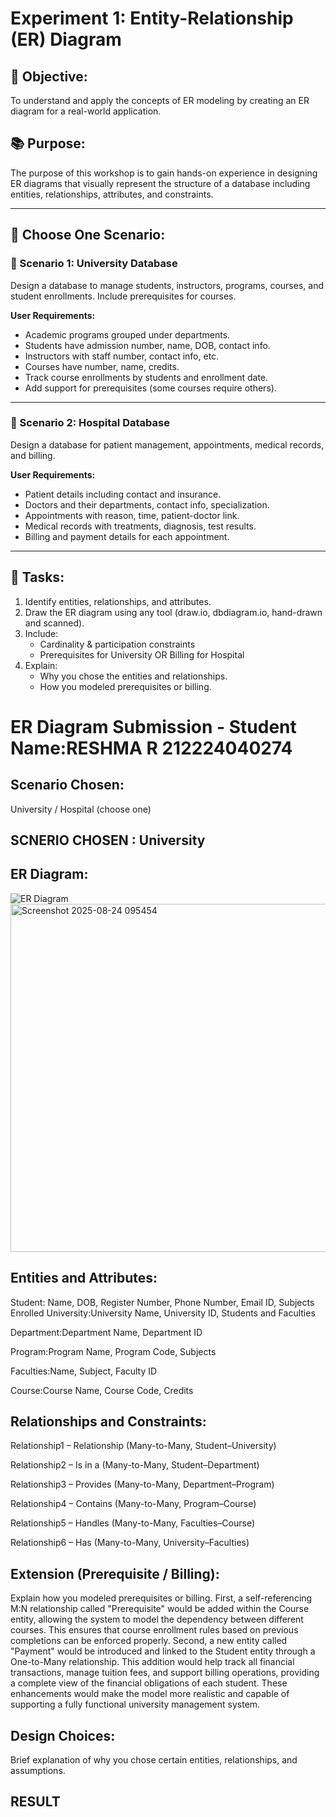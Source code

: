 # Experiment 1: Entity-Relationship (ER) Diagram

## 🎯 Objective:
To understand and apply the concepts of ER modeling by creating an ER diagram for a real-world application.

## 📚 Purpose:
The purpose of this workshop is to gain hands-on experience in designing ER diagrams that visually represent the structure of a database including entities, relationships, attributes, and constraints.

---

## 🧪 Choose One Scenario:

### 🔹 Scenario 1: University Database
Design a database to manage students, instructors, programs, courses, and student enrollments. Include prerequisites for courses.

**User Requirements:**
- Academic programs grouped under departments.
- Students have admission number, name, DOB, contact info.
- Instructors with staff number, contact info, etc.
- Courses have number, name, credits.
- Track course enrollments by students and enrollment date.
- Add support for prerequisites (some courses require others).

---

### 🔹 Scenario 2: Hospital Database
Design a database for patient management, appointments, medical records, and billing.

**User Requirements:**
- Patient details including contact and insurance.
- Doctors and their departments, contact info, specialization.
- Appointments with reason, time, patient-doctor link.
- Medical records with treatments, diagnosis, test results.
- Billing and payment details for each appointment.

---

## 📝 Tasks:
1. Identify entities, relationships, and attributes.
2. Draw the ER diagram using any tool (draw.io, dbdiagram.io, hand-drawn and scanned).
3. Include:
   - Cardinality & participation constraints
   - Prerequisites for University OR Billing for Hospital
4. Explain:
   - Why you chose the entities and relationships.
   - How you modeled prerequisites or billing.

# ER Diagram Submission - Student Name:RESHMA R    212224040274

## Scenario Chosen:
University / Hospital (choose one)
## SCNERIO CHOSEN : University

## ER Diagram:
![ER Diagram](er_diagram.png)
<img width="1367" height="557" alt="Screenshot 2025-08-24 095454" src="https://github.com/user-attachments/assets/2d5d5c7f-17e9-4aae-bc9a-6de3ff6290e0" />


## Entities and Attributes:
Student: Name, DOB, Register Number, Phone Number, Email ID, Subjects Enrolled
University:University Name, University ID, Students and Faculties

Department:Department Name, Department ID

Program:Program Name, Program Code, Subjects

Faculties:Name, Subject, Faculty ID

Course:Course Name, Course Code, Credits


## Relationships and Constraints:
Relationship1 – Relationship (Many-to-Many, Student–University)

Relationship2 – Is in a (Many-to-Many, Student–Department)

Relationship3 – Provides (Many-to-Many, Department–Program)

Relationship4 – Contains (Many-to-Many, Program–Course)

Relationship5 – Handles (Many-to-Many, Faculties–Course)

Relationship6 – Has (Many-to-Many, University–Faculties)


## Extension (Prerequisite / Billing):
Explain how you modeled prerequisites or billing.
First, a self-referencing M:N
relationship called "Prerequisite" would be added within the Course entity, allowing
the system to model the dependency between different courses. This ensures that
course enrollment rules based on previous completions can be enforced properly.
Second, a new entity called "Payment" would be introduced and linked to the
Student entity through a One-to-Many relationship. This addition would help track
all financial transactions, manage tuition fees, and support billing operations,
providing a complete view of the financial obligations of each student. These
enhancements would make the model more realistic and capable of supporting a
fully functional university management system.
## Design Choices:
Brief explanation of why you chose certain entities, relationships, and assumptions.

## RESULT
